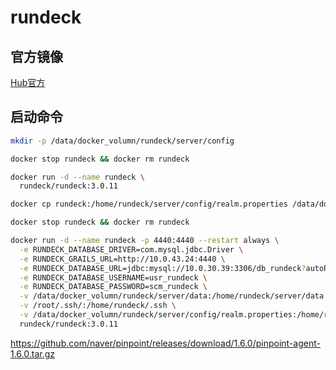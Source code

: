 # rundeck

## 官方镜像

[Hub官方](https://hub.docker.com/r/rundeck/rundeck)

## 启动命令

```sh
mkdir -p /data/docker_volumn/rundeck/server/config

docker stop rundeck && docker rm rundeck

docker run -d --name rundeck \
  rundeck/rundeck:3.0.11  

docker cp rundeck:/home/rundeck/server/config/realm.properties /data/docker_volumn/rundeck/server/config/

docker stop rundeck && docker rm rundeck

docker run -d --name rundeck -p 4440:4440 --restart always \
  -e RUNDECK_DATABASE_DRIVER=com.mysql.jdbc.Driver \
  -e RUNDECK_GRAILS_URL=http://10.0.43.24:4440 \
  -e RUNDECK_DATABASE_URL=jdbc:mysql://10.0.30.39:3306/db_rundeck?autoReconnect=true \
  -e RUNDECK_DATABASE_USERNAME=usr_rundeck \
  -e RUNDECK_DATABASE_PASSWORD=scm_rundeck \
  -v /data/docker_volumn/rundeck/server/data:/home/rundeck/server/data \
  -v /root/.ssh/:/home/rundeck/.ssh \
  -v /data/docker_volumn/rundeck/server/config/realm.properties:/home/rundeck/server/config/realm.properties \
  rundeck/rundeck:3.0.11
```


https://github.com/naver/pinpoint/releases/download/1.6.0/pinpoint-agent-1.6.0.tar.gz